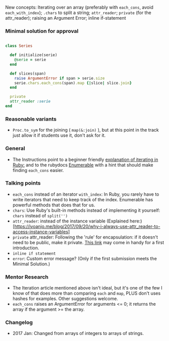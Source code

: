 New concepts: Iterating over an array (preferably with `each_cons`, avoid `each_with_index`); `.chars` to split a string; `attr_reader`; `private` (for the attr_reader); raising an Argument Error; inline if-statement 

### Minimal solution for approval

```ruby

class Series

  def initialize(serie)
    @serie = serie
  end

  def slices(span)
    raise ArgumentError if span > serie.size
    serie.chars.each_cons(span).map {|slice| slice.join}
  end

  private
  attr_reader :serie
end
```

### Reasonable variants
 - `Proc.to_sym` for the joining ( `map(&:join)` ), but at this point in the track just allow it if students use it, don't ask for it.  

### General 
- The Instructions point to a beginner friendly [explanation of iterating in Ruby:](http://jeromedalbert.com/ruby-how-to-iterate-the-right-way/)
and to the rubydocs [Enumerable](https://ruby-doc.org/core/Enumerable.html) with a hint that should make finding `each_cons` easier. 


### Talking points
- `each_cons` instead of an iterator `with_index`: In Ruby, you rarely have to write iterators that need to keep track of the index. Enumerable has powerful methods that does that for us.
- `chars`: Use Ruby's built-in methods instead of implementing it yourself: `chars` instead of `split('')`   
- `attr_reader`: instead of the instance variable (Explained here:)[https://ivoanjo.me/blog/2017/09/20/why-i-always-use-attr_reader-to-access-instance-variables]
- `private` attr_reader: Following the 'rule' for encapsulation: if it doesn't need to be public, make it private. [This link](http://ruby-for-beginners.rubymonstas.org/writing_classes/state_and_behaviour.html) may come in handy for a first introduction. 
- `inline if statement`
- `error`: Custom error message? (Only if the first submission meets the Minimal Solution.)

### Mentor Research
- The Iteration article mentioned above isn't ideal, but it's one of the few I know of that does more than comparing `each` and `map`, PLUS don't uses hashes for examples.
Other suggestions welcome.
- `each_cons` raises an ArgumentError for arguments <= 0; it returns the array if the argument >= the array. 

### Changelog
- 2017 Jan: Changed from arrays of integers to arrays of strings.
